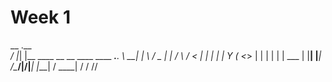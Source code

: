 # Week 1


  __  .__                                      
_/  |_|  |__   ____  __ __  ____   ____ ___.__.
\   __|  |  \ /  _ \|  |  \/    \ /    <   |  |
 |  | |   Y  (  <_> |  |  |   |  |   |  \___  |
 |__| |___|  /\____/|____/|___|  |___|  / ____|
           \/                  \/     \/\/     

